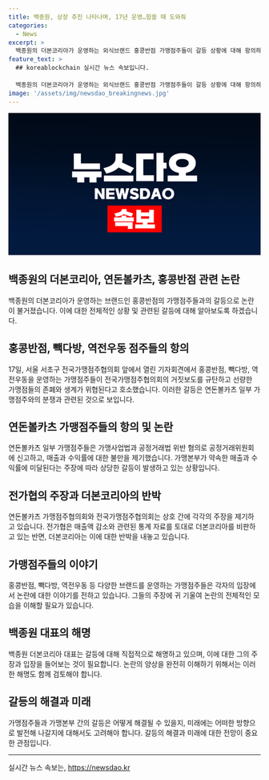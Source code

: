 ```yaml
---
title: 백종원, 상장 추진 나타나며, 17년 운영…힘쓸 때 도와줘
categories:
  - News
excerpt: >
  백종원의 더본코리아가 운영하는 외식브랜드 홍콩반점 가맹점주들이 갈등 상황에 대해 항의하고 있다. 백종원 대표는 IPO를 추진 중이지만, 연돈볼카츠 가맹점주와의 갈등으로 논란이 끊이지 않고 있다. 전가협과의 갈등으로 선량한 가맹점들의 생계가 위협받고 있다는 주장이 제기되며, 더본코리아와 가맹점주 간의 갈등이 심화되고 있다. 가맹점 주변의 매출과 수익률에 대한 논란이 제기되고 있으며, 백종원 대표의 발언 역시 논란을 증폭시키고 있다. 이에 가맹점주들은 생존권을 위해 항의하고 있으며, 상생을 위한 협력을 촉구하고 있다.
feature_text: >
  ## koreablockchain 실시간 뉴스 속보입니다.

  백종원의 더본코리아가 운영하는 외식브랜드 홍콩반점 가맹점주들이 갈등 상황에 대해 항의하고 있다. 백종원 대표는 IPO를 추진 중이지만, 연돈볼카츠 가맹점주와의 갈등으로 논란이 끊이지 않고 있다. 전가협과의 갈등으로 선량한 가맹점들의 생계가 위협받고 있다는 주장이 제기되며, 더본코리아와 가맹점주 간의 갈등이 심화되고 있다. 가맹점 주변의 매출과 수익률에 대한 논란이 제기되고 있으며, 백종원 대표의 발언 역시 논란을 증폭시키고 있다. 이에 가맹점주들은 생존권을 위해 항의하고 있으며, 상생을 위한 협력을 촉구하고 있다.
image: '/assets/img/newsdao_breakingnews.jpg'
---
```


<p><img src="/assets/img/newsdao_breakingnews.jpg" alt="koreablockchain 속보" /></p>

<h2 data-ke-size="size26">백종원의 더본코리아, 연돈볼카츠, 홍콩반점 관련 논란</h2>

<p data-ke-size="size16">백종원의 더본코리아가 운영하는 브랜드인 홍콩반점의 가맹점주들과의 갈등으로 논란이 불거졌습니다. 이에 대한 전체적인 상황 및 관련된 갈등에 대해 알아보도록 하겠습니다.</p>

<h2 data-ke-size="size26">홍콩반점, 빽다방, 역전우동 점주들의 항의</h2>

<p data-ke-size="size16">17일, 서울 서초구 전국가맹점주협의회 앞에서 열린 기자회견에서 홍콩반점, 빽다방, 역전우동을 운영하는 가맹점주들이 전국가맹점주협의회의 거짓보도를 규탄하고 선량한 가맹점들의 존폐와 생계가 위협된다고 호소했습니다. 이러한 갈등은 연돈볼카츠 일부 가맹점주와의 분쟁과 관련된 것으로 보입니다.</p>

<h2 data-ke-size="size26">연돈볼카츠 가맹점주들의 항의 및 논란</h2>

<p data-ke-size="size16">연돈볼카츠 일부 가맹점주들은 가맹사업법과 공정거래법 위반 혐의로 공정거래위원회에 신고하고, 매출과 수익률에 대한 불만을 제기했습니다. 가맹본부가 약속한 매출과 수익률에 미달된다는 주장에 따라 상당한 갈등이 발생하고 있는 상황입니다.</p>

<h2 data-ke-size="size26">전가협의 주장과 더본코리아의 반박</h2>

<p data-ke-size="size16">연돈볼카츠 가맹점주협의회와 전국가맹점주협의회는 상호 간에 각각의 주장을 제기하고 있습니다. 전가협은 매출액 감소와 관련된 통계 자료를 토대로 더본코리아를 비판하고 있는 반면, 더본코리아는 이에 대한 반박을 내놓고 있습니다.</p>

<h2 data-ke-size="size26">가맹점주들의 이야기</h2>

<p data-ke-size="size16">홍콩반점, 빽다방, 역전우동 등 다양한 브랜드를 운영하는 가맹점주들은 각자의 입장에서 논란에 대한 이야기를 전하고 있습니다. 그들의 주장에 귀 기울여 논란의 전체적인 모습을 이해할 필요가 있습니다.</p>

<h2 data-ke-size="size26">백종원 대표의 해명</h2>

<p data-ke-size="size16">백종원 더본코리아 대표는 갈등에 대해 직접적으로 해명하고 있으며, 이에 대한 그의 주장과 입장을 들어보는 것이 필요합니다. 논란의 양상을 완전히 이해하기 위해서는 이러한 해명도 함께 검토해야 합니다.</p>

<h2 data-ke-size="size26">갈등의 해결과 미래</h2>

<p data-ke-size="size16">가맹점주들과 가맹본부 간의 갈등은 어떻게 해결될 수 있을지, 미래에는 어떠한 방향으로 발전해 나갈지에 대해서도 고려해야 합니다. 갈등의 해결과 미래에 대한 전망이 중요한 관점입니다.</p>

<p><hr></p>
실시간 뉴스 속보는, <a href="https://newsdao.kr" rel="dofollow">https://newsdao.kr</a>


